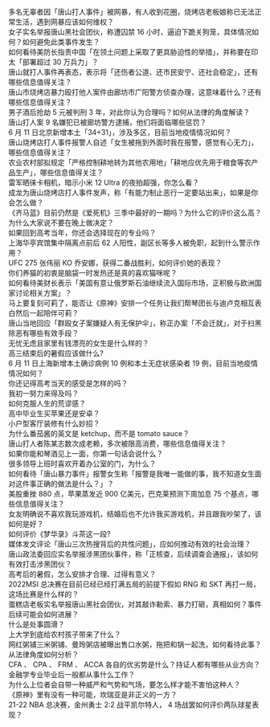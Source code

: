 多名无辜者因「唐山打人事件」被网暴，有人收到花圈，烧烤店老板娘称已无法正常生活，遇到网暴应该如何维权？  
女子实名举报唐山黑社会团伙，称遭囚禁 16 小时，逼迫下跪关狗笼，具体情况如何？如何避免此类事件发生？  
如何看待美防长指责中国「在领土问题上采取了更具胁迫性的举措」，并称要在印太「部署超过 30 万兵力」？  
唐山就打人事件再表态，表示将「还伤者公道、还市民安宁、还社会稳定」，还有哪些信息值得关注？  
唐山市烧烤店暴力殴打他人案件由廊坊市广阳警方侦查办理，这意味着什么？还有哪些信息值得关注？  
男子酒后抢劫 5 元被判刑 3 年，对此你认为合理吗？如何从法律的角度解读？  
唐山打人案 9 名嫌犯已被廊坊警方逮捕，他们将面临哪些惩罚？  
6 月 11 日北京新增本土「34+31」，涉及多区，目前当地疫情情况如何？  
唐山烧烤店打人事件报警人自述「女生被拖到外面时我在报警，感觉有心无力」，哪些信息值得关注？  
农业农村部拟规定「严格控制耕地转为其他农用地」「耕地应优先用于粮食等农产品生产」，哪些信息值得关注？  
雷军晒徕卡相机，暗示小米  12 Ultra  的夜拍超强，你怎么看？  
成龙为唐山烧烤店打人事件发声，称「有能力制止恶行一定要站出来」，如果是你会怎么做？  
《齐马蓝》目前仍然是《爱死机》三季中最好的一期吗？为什么它的评价这么高？  
为什么大家说不要在晚上做决定？  
如果回到高考当年，你还会选择现在的专业吗？  
上海华亭宾馆集中隔离点前后 62 人阳性，副区长等多人被免职，起到什么警示作用？  
UFC 275 张伟丽 KO 乔安娜，获得二番战胜利，如何评价她的表现？  
你们养猫的初衷是脑袋一时发热还是真的喜欢猫咪呢？  
如何看待美财长表示「美国有意让俄罗斯石油继续流入国际市场，正积极与欧洲国家讨论相关方案」？  
马上要复刻可莉了，能否让《原神》安排一个任务让我们帮琴团长与迪卢克相互表白然后一起陪伴可莉？  
唐山当地回应「群殴女子案嫌疑人有无保护伞」，称正办案「不会迁就」，对于扫黑除恶有哪些有效手段？  
无忧无虑且家里有钱漂亮的女生是什么样的？  
高三结束后的暑假应该做什么?  
6 月 11 日上海新增本土确诊病例 10 例和本土无症状感染者 19 例，目前当地疫情情况如何？  
你还记得高考当天的感受是怎样的吗？  
我初一努力来得及吗？  
如何克服人生的荒谬感？  
高中毕业生买苹果还是安卓？  
小户型客厅装修有什么妙招？  
为什么番茄酱的英文是 ketchup，而不是 tomato sauce？  
唐山打人者陈某志数次成老赖，多次被限高消费，哪些信息值得关注？  
如果你能和琴酒见上一面，你第一句话会说什么？  
很多领导上班时喜欢开着办公室的门，为什么？  
如何看待「唐山暴力事件」报警女生称「报警是我唯一能做的事，我不知道女生面对这件事正确的做法是什么？」？  
美股重挫 880 点，苹果蒸发近 900 亿美元，巴克莱预测下周加息 75 个基点，哪些信息值得关注？  
女友明确说不喜欢我玩游戏机，结婚后也不允许我买游戏机，并且跟我吵架了，该如何是好？  
如何评价《梦华录》斗茶这一段?  
媒体发文评论「唐山三次热搜背后的共性问题」，应如何推动有效的社会治理？  
唐山政法委回应实名举报涉黑团伙事件，称「正核查，后续调查会通报」，该如何有效打击涉黑团伙？  
高考后的暑假，怎么安排才合理、过得有意义？  
2022MSI 总决赛在目前已经已经打满五局的前提下假如 RNG 和 SKT 再打一局，这场比赛是什么样的？  
蛋糕店老板实名举报唐山黑社会团伙，对其敲诈勒索、暴力打砸，真相如何？事件后续可能会如何进展？  
什么是处事圆滑？  
上大学到底给农村孩子带来了什么？  
网红粥铺三米粥铺、曼玲粥店被曝出售口水粥，拖把和锅一起洗，如何看待此事？从法律角度如何分析？  
CFA 、 CPA 、 FRM 、 ACCA 各自的优劣势是什么？持证人都有哪些从业方向？  
金融学专业毕业后一般都从事什么工作？  
为什么上位者会自带一种威严和气势和气场，要怎么样才能不害怕这种人？  
《原神》里有没有一种可能，坎瑞亚是非正义的一方？  
21-22 NBA 总决赛，金州勇士 2:2 战平凯尔特人， 4 场战罢如何评价两队球星表现？  
